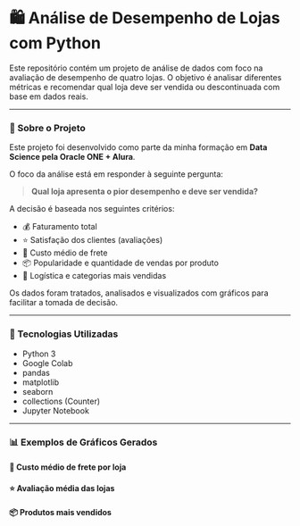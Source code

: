 # 🛍️ Análise de Desempenho de Lojas com Python

Este repositório contém um projeto de análise de dados com foco na avaliação de desempenho de quatro lojas. O objetivo é analisar diferentes métricas e recomendar qual loja deve ser vendida ou descontinuada com base em dados reais.

---

### 📌 Sobre o Projeto

Este projeto foi desenvolvido como parte da minha formação em **Data Science pela Oracle ONE + Alura**.

O foco da análise está em responder à seguinte pergunta:

> **Qual loja apresenta o pior desempenho e deve ser vendida?**

A decisão é baseada nos seguintes critérios:

- 💰 Faturamento total  
- ⭐ Satisfação dos clientes (avaliações)  
- 🚚 Custo médio de frete  
- 📦 Popularidade e quantidade de vendas por produto  
- 🛒 Logística e categorias mais vendidas  

Os dados foram tratados, analisados e visualizados com gráficos para facilitar a tomada de decisão.

---

### 🧰 Tecnologias Utilizadas

- Python 3  
- Google Colab  
- pandas  
- matplotlib  
- seaborn  
- collections (Counter)  
- Jupyter Notebook  

---

### 📊 Exemplos de Gráficos Gerados

#### 🚚 Custo médio de frete por loja


#### ⭐ Avaliação média das lojas


#### 📦 Produtos mais vendidos

